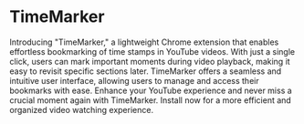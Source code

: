 # TimeMarker
 Introducing "TimeMarker," a lightweight Chrome extension that enables effortless bookmarking of time stamps in YouTube videos. With just a single click, users can mark important moments during video playback, making it easy to revisit specific sections later. TimeMarker offers a seamless and intuitive user interface, allowing users to manage and access their bookmarks with ease. Enhance your YouTube experience and never miss a crucial moment again with TimeMarker. Install now for a more efficient and organized video watching experience.
